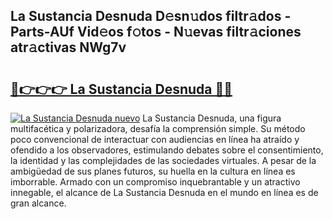 ## La Sustancia Desnuda D𝚎sn𝚞dos filtr𝚊dos - Parts-AUf Vid𝚎os f𝚘tos - N𝚞evas filtr𝚊ciones atr𝚊ctivas NWg7v

# <h2><a href="http://mb4lf7b.tromn.icu/?c=La+Sustancia+Desnuda">🔗👉👉👉 La Sustancia Desnuda 🔗🔗</a></h2>

[![La Sustancia Desnuda nuevo](https://i.imgur.com/pEAQMta.gif)](http://mb4lf7b.tromn.icu/?c=La+Sustancia+Desnuda)
La Sustancia Desnuda, una figura multifacética y polarizadora, desafía la comprensión simple. Su método poco convencional de interactuar con audiencias en línea ha atraído y ofendido a los observadores, estimulando debates sobre el consentimiento, la identidad y las complejidades de las sociedades virtuales. A pesar de la ambigüedad de sus planes futuros, su huella en la cultura en línea es imborrable. Armado con un compromiso inquebrantable y un atractivo innegable, el alcance de La Sustancia Desnuda en el mundo en línea es de gran alcance.
